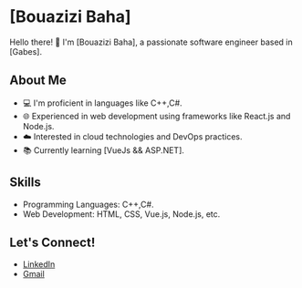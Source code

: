 # [Bouazizi Baha]

Hello there! 👋 I'm [Bouazizi Baha], a passionate software engineer based in [Gabes].

## About Me

- 💻 I'm proficient in languages like C++,C#.
- 🌐 Experienced in web development using frameworks like React.js and Node.js.
- ☁️ Interested in cloud technologies and DevOps practices.
- 📚 Currently learning [VueJs && ASP.NET].


## Skills

- Programming Languages: C++,C#.
- Web Development: HTML, CSS, Vue.js, Node.js, etc.

## Let's Connect!

- [LinkedIn](www.linkedin.com/in/baha-bouazizi-95b39524b)
- [Gmail](Baha.Bouazizi@isimg.tn)
